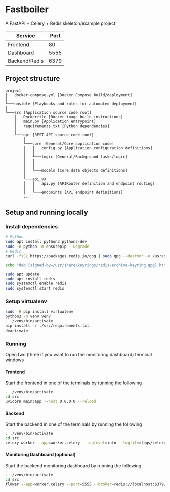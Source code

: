 # Fastboiler
A FastAPI + Celery + Redis skeleton/example project

| Service       | Port |
|---------------|------|
| Frontend      | 80   |
| Dashboard     | 5555 |
| Backend/Redis | 6379 |

## Project structure

```
project 
│   docker-compose.yml [Docker Compose build/deployment]
│
└───ansible [Playbooks and roles for automated deployment]
│
└───src [Application source code root]
    │   Dockerfile [Docker image build instructions]
    │   main.py [Application entrypoint]
    │   requirements.txt [Python dependencies]
    │
    └───api [REST API source code root]
        │   
        └───core [General/Core application code]
        │   │   config.py [Application configuration definitions]
        │   │
        │   └───logic [General/Background tasks/logic]
        │   │   
        │   │
        │   └───models [Core data objects definitions]
        │   
        └───api_vX
        │   │   api.py [APIRouter definition and endpoint routing]
        │   │
        │   └───endpoints [API endpoint definitions]
        ...
```

## Setup and running locally

### Install dependencies

```bash
# Python
sudo apt install python3 python3-dev
sudo -H python -m ensurepip --upgrade
# Redis
curl -fsSL https://packages.redis.io/gpg | sudo gpg --dearmor -o /usr/share/keyrings/redis-archive-keyring.gpg

echo "deb [signed-by=/usr/share/keyrings/redis-archive-keyring.gpg] https://packages.redis.io/deb $(lsb_release -cs) main" | sudo tee /etc/apt/sources.list.d/redis.list

sudo apt update
sudo apt install redis
sudo systemctl enable redis
sudo systemctl start redis
```

### Setup virtualenv

```bash
sudo -H pip install virtualenv
python3 -m venv venv
. ./venv/bin/activate
pip install -r ./src/requirements.txt
deactivate
```

### Running
Open two (three if you want to run the monitoring dashboard) terminal windows

#### Frontend
Start the frontend in one of the terminals by running the following

```bash
. ./venv/bin/activate
cd src
uvicorn main:app --host 0.0.0.0 --reload
```

#### Backend
Start the backend in one of the terminals by running the following

```bash
. ./venv/bin/activate
cd src
celery worker --app=worker.celery --loglevel=info --logfile=logs/celery.log
```

#### Monitoring Dashboard (optional)
Start the backend monitoring dashboard by running the following

```bash
. ./venv/bin/activate
cd src
flower --app=worker.celery --port=5555 --broker=redis://localhost:6379/0
```
